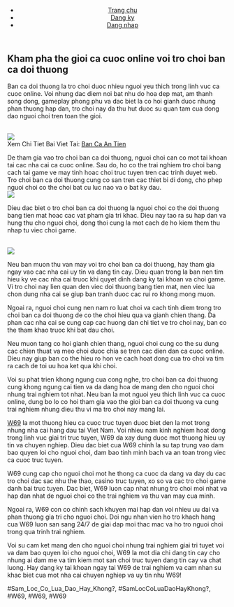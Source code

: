 <header>

<nav>
<ul>
<li><a href="#">Trang chu</a></li>
<li><a href="#">Dang ky</a></li>
<li><a href="#">Dang nhap</a></li>
</ul>
</nav>
</header><section>
<h2>Kham pha the gioi ca cuoc online voi tro choi ban ca doi thuong</h2>
<p>Ban ca doi thuong la tro choi duoc nhieu nguoi yeu thich trong linh vuc ca cuoc online. Voi nhung dac diem noi bat nhu do hoa dep mat, am thanh song dong, gameplay phong phu va dac biet la co hoi gianh duoc nhung phan thuong hap dan, tro choi nay da thu hut duoc su quan tam cua dong dao nguoi choi tren toan the gioi.</p><br><img src="https://w69z.net/wp-content/uploads/2025/02/ban-ca-an-tien.jpg"></br>
Xem Chi Tiet Bai Viet Tai: <a href="https://w69z.net/ban-ca-an-tien/">Ban Ca An Tien</a>
<p>De tham gia vao tro choi ban ca doi thuong, nguoi choi can co mot tai khoan tai cac nha cai ca cuoc online. Sau do, ho co the trai nghiem tro choi bang cach tai game ve may tinh hoac choi truc tuyen tren cac trinh duyet web. Tro choi ban ca doi thuong cung co san tren cac thiet bi di dong, cho phep nguoi choi co the choi bat cu luc nao va o bat ky dau.<br><img src="https://w69z.net/wp-content/uploads/2025/02/ban-ca-an-tien-la-gi.jpg"></br>
<p>Dieu dac biet o tro choi ban ca doi thuong la nguoi choi co the doi thuong bang tien mat hoac cac vat pham gia tri khac. Dieu nay tao ra su hap dan va hung thu cho nguoi choi, dong thoi cung la mot cach de ho kiem them thu nhap tu viec choi game.</p><br><img src="https://w69z.net/wp-content/uploads/2025/02/meo-de-gianh-chien-thang-trong-ban-ca-an-tien.jpg"></br>
<p>Neu ban muon thu van may voi tro choi ban ca doi thuong, hay tham gia ngay vao cac nha cai uy tin va dang tin cay. Dieu quan trong la ban nen tim hieu ky ve cac nha cai truoc khi quyet dinh dang ky tai khoan va choi game. Vi tro choi nay lien quan den viec doi thuong bang tien mat, nen viec lua chon dung nha cai se giup ban tranh duoc cac rui ro khong mong muon.
<p>Ngoai ra, nguoi choi cung nen nam ro luat choi va cach tinh diem trong tro choi ban ca doi thuong de co the choi hieu qua va gianh chien thang. Da phan cac nha cai se cung cap cac huong dan chi tiet ve tro choi nay, ban co the tham khao truoc khi bat dau choi.</p>
<p>Neu muon tang co hoi gianh chien thang, nguoi choi cung co the su dung cac chien thuat va meo choi duoc chia se tren cac dien dan ca cuoc online. Dieu nay giup ban co the hieu ro hon ve cach hoat dong cua tro choi va tim ra cach de toi uu hoa ket qua khi choi.
<p>Voi su phat trien khong ngung cua cong nghe, tro choi ban ca doi thuong cung khong ngung cai tien va da dang hoa de mang den cho nguoi choi nhung trai nghiem tot nhat. Neu ban la mot nguoi yeu thich linh vuc ca cuoc online, dung bo lo co hoi tham gia vao the gioi ban ca doi thuong va cung trai nghiem nhung dieu thu vi ma tro choi nay mang lai.</p>
</section><p><a href="https://w69z.net/">W69</a> la mot thuong hieu ca cuoc truc tuyen duoc biet den la mot trong nhung nha cai hang dau tai Viet Nam. Voi nhieu nam kinh nghiem hoat dong trong linh vuc giai tri truc tuyen, W69 da xay dung duoc mot thuong hieu uy tin va chuyen nghiep. Dieu dac biet cua W69 chinh la su tap trung vao dam bao quyen loi cho nguoi choi, dam bao tinh minh bach va an toan trong viec ca cuoc truc tuyen.

W69 cung cap cho nguoi choi mot he thong ca cuoc da dang va day du cac tro choi dac sac nhu the thao, casino truc tuyen, xo so va cac tro choi game danh bai truc tuyen. Dac biet, W69 luon cap nhat nhung tro choi moi nhat va hap dan nhat de nguoi choi co the trai nghiem va thu van may cua minh.

Ngoai ra, W69 con co chinh sach khuyen mai hap dan voi nhieu uu dai va phan thuong gia tri cho nguoi choi. Doi ngu nhan vien ho tro khach hang cua W69 luon san sang 24/7 de giai dap moi thac mac va ho tro nguoi choi trong qua trinh trai nghiem.

Voi su cam ket mang den cho nguoi choi nhung trai nghiem giai tri tuyet voi va dam bao quyen loi cho nguoi choi, W69 la mot dia chi dang tin cay cho nhung ai dam me va tim kiem mot san choi truc tuyen dang tin cay va chat luong. Hay dang ky tai khoan ngay tai W69 de trai nghiem va cam nhan su khac biet cua mot nha cai chuyen nghiep va uy tin nhu W69!</p>
#Sam_Loc_Co_Lua_Dao_Hay_Khong?, #SamLocCoLuaDaoHayKhong?, #W69, #W69, #W69
